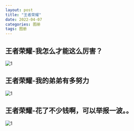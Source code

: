 ```yaml
---
layout: post
title: "王者荣耀"
date: 2022-04-07
categories: 图册
tags: 图册
---  
```



## 王者荣耀-我怎么才能这么厉害？

![1](https://youpaiyun.lovemucheng.xyz/images/video/img/1.jpg)

## 王者荣耀-我的弟弟有多努力

![1](https://youpaiyun.lovemucheng.xyz/images/video/img/2.jpg)

## 王者荣耀-花了不少钱啊，可以举报一波。。

![1](https://youpaiyun.lovemucheng.xyz/images/video/img/3.jpg)
